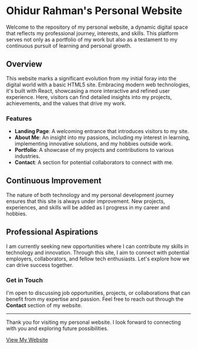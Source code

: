 # Ohidur Rahman's Personal Website

Welcome to the repository of my personal website, a dynamic digital space that reflects my professional journey, interests, and skills. This platform serves not only as a portfolio of my work but also as a testament to my continuous pursuit of learning and personal growth.

## Overview

This website marks a significant evolution from my initial foray into the digital world with a basic HTML5 site. Embracing modern web technologies, it's built with React, showcasing a more interactive and refined user experience. Here, visitors can find detailed insights into my projects, achievements, and the values that drive my work.

### Features

- **Landing Page**: A welcoming entrance that introduces visitors to my site.
- **About Me**: An insight into my passions, including my interest in learning, implementing innovative solutions, and my hobbies outside work.
- **Portfolio**: A showcase of my projects and contributions to various industries.
- **Contact**: A section for potential collaborators to connect with me.

## Continuous Improvement

The nature of both technology and my personal development journey ensures that this site is always under improvement. New projects, experiences, and skills will be added as I progress in my career and hobbies.

## Professional Aspirations

I am currently seeking new opportunities where I can contribute my skills in technology and innovation. Through this site, I aim to connect with potential employers, collaborators, and fellow tech enthusiasts. Let's explore how we can drive success together.

### Get in Touch

I'm open to discussing job opportunities, projects, or collaborations that can benefit from my expertise and passion. Feel free to reach out through the **Contact** section of my website.

---

Thank you for visiting my personal website. I look forward to connecting with you and exploring future possibilities.

[View My Website](#) <!-- Replace # with your website's URL -->

